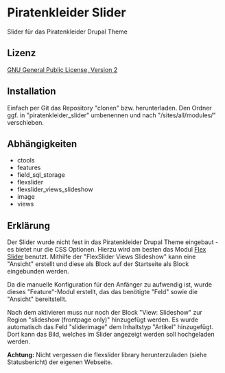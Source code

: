 # Piratenkleider Slider
Slider für das Piratenkleider Drupal Theme

## Lizenz
[GNU General Public License, Version 2](http://www.gnu.org/licenses/old-licenses/gpl-2.0)

## Installation
Einfach per Git das Repository "clonen" bzw. herunterladen. Den Ordner ggf. in
"piratenkleider_slider" umbenennen und nach "/sites/all/modules/" verschieben.

## Abhängigkeiten
- ctools
- features
- field_sql_storage
- flexslider
- flexslider_views_slideshow
- image
- views

## Erklärung
Der Slider wurde nicht fest in das Piratenkleider Drupal Theme eingebaut - es
bietet nur die CSS Optionen. Hierzu wird am besten das Modul
[Flex Slider](http://drupal.org/project/flexslider) benutzt. Mithilfe der
"FlexSlider Views Slideshow" kann eine "Ansicht" erstellt und diese als Block
auf der Startseite als Block eingebunden werden.

Da die manuelle Konfiguration für den Anfänger zu aufwendig ist, wurde dieses
"Feature"-Modul erstellt, das das benötigte "Feld" sowie die "Ansicht"
bereitstellt.

Nach dem aktivieren muss nur noch der Block "View: Slideshow" zur Region
"slideshow (frontpage only)" hinzugefügt werden. Es wurde automatisch das Feld
"sliderimage" dem Inhaltstyp "Artikel" hinzugefügt. Dort kann das Bild, welches
im Slider angezeigt werden soll hochgeladen werden.

**Achtung:**
Nicht vergessen die flexslider library herunterzuladen (siehe Statusbericht) der
eigenen Webseite.
